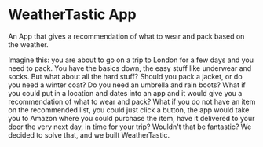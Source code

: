 # WeatherTastic App

An App that gives a recommendation of what to wear and pack based on the weather.

Imagine this: you are about to go on a trip to London for a few days and you need to pack. You have the basics down, the easy stuff like underwear and socks.  But what about all the hard stuff? Should you pack a jacket, or do you need a winter coat? Do you need an umbrella and rain boots? What if you could put in a location and dates into an app and it would give you a recommendation of what to wear and pack? What if you do not have an item on the recommended list, you could just click a button, the app would take you to Amazon where you could purchase the item, have it delivered to your door the very next day, in time for your trip?  Wouldn't that be fantastic?  We decided to solve that, and we built WeatherTastic.
